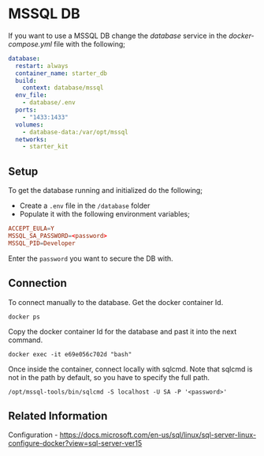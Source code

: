 # MSSQL DB

If you want to use a MSSQL DB change the _database_ service in the _docker-compose.yml_ file with the following;

```yaml
database:
  restart: always
  container_name: starter_db
  build:
    context: database/mssql
  env_file:
    - database/.env
  ports:
    - "1433:1433"
  volumes:
    - database-data:/var/opt/mssql
  networks:
    - starter_kit
```

## Setup

To get the database running and initialized do the following;

- Create a `.env` file in the `/database` folder
- Populate it with the following environment variables;

```conf
ACCEPT_EULA=Y
MSSQL_SA_PASSWORD=<password>
MSSQL_PID=Developer
```

Enter the `password` you want to secure the DB with.

## Connection

To connect manually to the database. Get the docker container Id.

`docker ps`

Copy the docker container Id for the database and past it into the next command.

`docker exec -it e69e056c702d "bash"`

Once inside the container, connect locally with sqlcmd. Note that sqlcmd is not in the path by default, so you have to specify the full path.

`/opt/mssql-tools/bin/sqlcmd -S localhost -U SA -P '<password>'`

## Related Information

Configuration - https://docs.microsoft.com/en-us/sql/linux/sql-server-linux-configure-docker?view=sql-server-ver15
